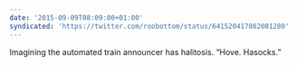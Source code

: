 ```yaml
---
date: '2015-09-09T08:09:00+01:00'
syndicated: 'https://twitter.com/roobottom/status/641520417082081280'
---
```

Imagining the automated train announcer has halitosis. “Hove. Hasocks.”
